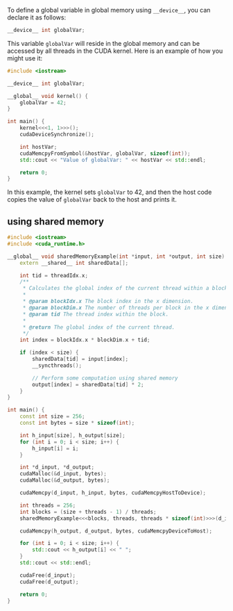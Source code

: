 To define a global variable in global memory using `__device__`, you can declare it as follows:

```cpp
__device__ int globalVar;
```

This variable `globalVar` will reside in the global memory and can be accessed by all threads in the CUDA kernel. Here is an example of how you might use it:

```cpp
#include <iostream>

__device__ int globalVar;

__global__ void kernel() {
    globalVar = 42;
}

int main() {
    kernel<<<1, 1>>>();
    cudaDeviceSynchronize();

    int hostVar;
    cudaMemcpyFromSymbol(&hostVar, globalVar, sizeof(int));
    std::cout << "Value of globalVar: " << hostVar << std::endl;

    return 0;
}
```

In this example, the kernel sets `globalVar` to 42, and then the host code copies the value of `globalVar` back to the host and prints it.

## using shared memory
```cpp
#include <iostream>
#include <cuda_runtime.h>

__global__ void sharedMemoryExample(int *input, int *output, int size) {
    extern __shared__ int sharedData[];

    int tid = threadIdx.x;
    /**
     * Calculates the global index of the current thread within a block.
     * 
     * @param blockIdx.x The block index in the x dimension.
     * @param blockDim.x The number of threads per block in the x dimension.
     * @param tid The thread index within the block.
     * 
     * @return The global index of the current thread.
     */
    int index = blockIdx.x * blockDim.x + tid;

    if (index < size) {
        sharedData[tid] = input[index];
        __syncthreads();

        // Perform some computation using shared memory
        output[index] = sharedData[tid] * 2;
    }
}

int main() {
    const int size = 256;
    const int bytes = size * sizeof(int);

    int h_input[size], h_output[size];
    for (int i = 0; i < size; i++) {
        h_input[i] = i;
    }

    int *d_input, *d_output;
    cudaMalloc(&d_input, bytes);
    cudaMalloc(&d_output, bytes);

    cudaMemcpy(d_input, h_input, bytes, cudaMemcpyHostToDevice);

    int threads = 256;
    int blocks = (size + threads - 1) / threads;
    sharedMemoryExample<<<blocks, threads, threads * sizeof(int)>>>(d_input, d_output, size);

    cudaMemcpy(h_output, d_output, bytes, cudaMemcpyDeviceToHost);

    for (int i = 0; i < size; i++) {
        std::cout << h_output[i] << " ";
    }
    std::cout << std::endl;

    cudaFree(d_input);
    cudaFree(d_output);

    return 0;
}
```